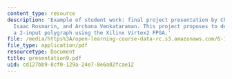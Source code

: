 ```yaml
---
content_type: resource
description: 'Example of student work: final project presentation by Chris Buenrostro,
  Isaac Rosmarin, and Archana Venkataraman. This project proposes to design and implement
  a 2-input polygraph using the Xilinx Virtex2 FPGA.'
file: /media/https%3A/open-learning-course-data-rc.s3.amazonaws.com/6-111-introductory-digital-systems-laboratory-spring-2006/cd127bb98cf0129a24e78e6a02fcae12_presentation9.pdf
file_type: application/pdf
resourcetype: Document
title: presentation9.pdf
uid: cd127bb9-8cf0-129a-24e7-8e6a02fcae12
---
```

